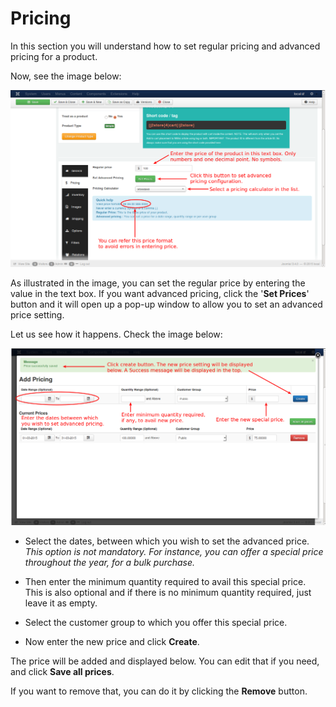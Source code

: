 # Pricing

In this section you will understand how to set regular pricing and advanced pricing for a product.

Now, see the image below:

![Simple Product Pricing](./assets/images/product_simple_pricing.png)

As illustrated in the image, you can set the regular price by entering the value in the text box. If you want advanced pricing, click the '**Set Prices**' button and it will open up a pop-up window to allow you to set an advanced price setting.

Let us see how it happens. Check the image below:

![Simple Product Add Pricing](./assets/images/product_simple_add_pricing.png)

* Select the dates, between which you wish to set the advanced price. *This option is not mandatory. For instance, you can offer a special price throughout the year, for a bulk purchase.* 

* Then enter the minimum quantity required to avail this special price. This is also optional and if there is no minimum quantity required, just leave it as empty.

* Select the customer group to which you offer this special price.

* Now enter the new price and click **Create**.

The price will be added and displayed below. You can edit that if you need, and click **Save all prices**.

If you want to remove that, you can do it by clicking the **Remove** button.

